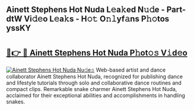 ## Ainett Stephens Hot Nuda L𝚎a𝚔ed N𝚞𝚍e - Part-dtW Vi𝚍𝚎o L𝚎a𝚔s - H𝚘𝚝 O𝚗𝚕yf𝚊ns P𝚑𝚘tos yssKY

# <h2><a href="http://kf4w3u.oniu.top/?m=Ainett+Stephens+Hot+Nuda">🔗👉 🔴 Ainett Stephens Hot Nuda P𝚑ot𝚘𝚜 V𝚒d𝚎o</a></h2>

[![Ainett Stephens Hot Nuda Nu𝚍e𝚜](https://i.imgur.com/0qMVB7G.gif)](http://kf4w3u.oniu.top/?m=Ainett+Stephens+Hot+Nuda)
Web-based artist and dance collaborator Ainett Stephens Hot Nuda, recognized for publishing dance and lifestyle tutorials through solo and collaborative dance routines and compact clips. Remarkable snake charmer Ainett Stephens Hot Nuda, acclaimed for their exceptional abilities and accomplishments in handling snakes.  
